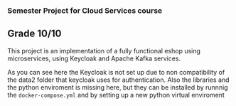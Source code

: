 ### Semester Project for Cloud Services course
## Grade 10/10
 This project is an implementation of a fully functional eshop using microservices, using Keycloak and Apache Kafka services. 

 As you can see here the Keycloak is not set up due to non compatibility of the data2 folder that keycloak uses for authentication.
 Also the libraries and the python enviroment is missing here, but they can be installed by runnnig the `docker-compose.yml` and by setting up a new python virtual enviroment
